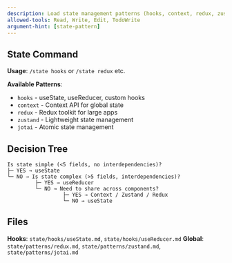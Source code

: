 ```yaml
---
description: Load state management patterns (hooks, context, redux, zustand, jotai)
allowed-tools: Read, Write, Edit, TodoWrite
argument-hint: [state-pattern]
---
```


## State Command

**Usage**: `/state hooks` or `/state redux` etc.

**Available Patterns**:
- `hooks` - useState, useReducer, custom hooks
- `context` - Context API for global state
- `redux` - Redux toolkit for large apps
- `zustand` - Lightweight state management
- `jotai` - Atomic state management

## Decision Tree

```
Is state simple (<5 fields, no interdependencies)?
├─ YES → useState
└─ NO → Is state complex (>5 fields, interdependencies)?
         ├─ YES → useReducer
         └─ NO → Need to share across components?
                  ├─ YES → Context / Zustand / Redux
                  └─ NO → useState
```

## Files

**Hooks**: `state/hooks/useState.md`, `state/hooks/useReducer.md`
**Global**: `state/patterns/redux.md`, `state/patterns/zustand.md`, `state/patterns/jotai.md`
